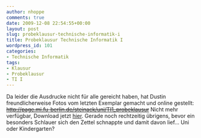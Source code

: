 ```yaml
---
author: nhoppe
comments: true
date: 2009-12-08 22:54:55+00:00
layout: post
slug: probeklausur-technische-informatik-i
title: Probeklausur Technische Informatik I
wordpress_id: 101
categories:
- Technische Informatik
tags:
- Klausur
- Probeklausur
- TI I
---
```


Da leider die Ausdrucke nicht für alle gereicht haben, hat Dustin freundlicherweise Fotos vom letzten Exemplar gemacht und online gestellt:
<del>http://page.mi.fu-berlin.de/steinack/uni/TI1_probeklausur</del>
Nicht mehr verfügbar, Download jetzt [hier](http://inf.nielshoppe.de/wp-content/uploads/2010/11/ti1_probeklausur_ws0910.zip).
Gerade noch rechtzeitig übrigens, bevor ein besonders Schlauer sich den Zettel schnappte und damit davon lief... Uni oder Kindergarten?
